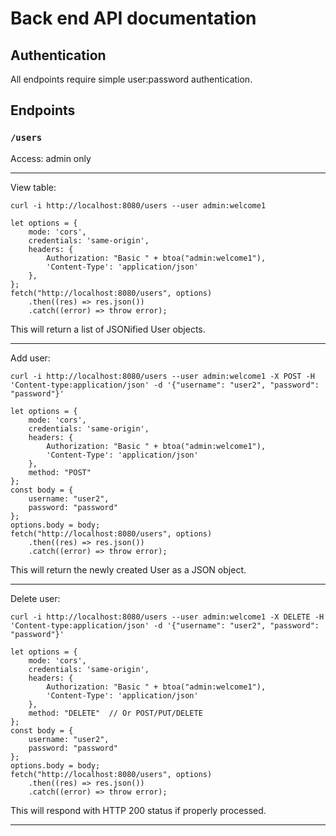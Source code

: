 # Back end API documentation

## Authentication

All endpoints require simple user:password authentication.

## Endpoints

### `/users`

Access: admin only

---

View table:
```
curl -i http://localhost:8080/users --user admin:welcome1
```

```
let options = {
    mode: 'cors',
    credentials: 'same-origin',
    headers: {
        Authorization: "Basic " + btoa("admin:welcome1"),
        'Content-Type': 'application/json'
    },
};
fetch("http://localhost:8080/users", options)
    .then((res) => res.json())
    .catch((error) => throw error);
```


This will return a list of JSONified User objects.

---

Add user:
```
curl -i http://localhost:8080/users --user admin:welcome1 -X POST -H 'Content-type:application/json' -d '{"username": "user2", "password": "password"}'
```

```
let options = {
    mode: 'cors',
    credentials: 'same-origin',
    headers: {
        Authorization: "Basic " + btoa("admin:welcome1"),
        'Content-Type': 'application/json'
    },
    method: "POST"
};
const body = {
    username: "user2",
    password: "password"
};
options.body = body;
fetch("http://localhost:8080/users", options)
    .then((res) => res.json())
    .catch((error) => throw error);
```

This will return the newly created User as a JSON object.

---

Delete user:
```
curl -i http://localhost:8080/users --user admin:welcome1 -X DELETE -H 'Content-type:application/json' -d '{"username": "user2", "password": "password"}'
```

```
let options = {
    mode: 'cors',
    credentials: 'same-origin',
    headers: {
        Authorization: "Basic " + btoa("admin:welcome1"),
        'Content-Type': 'application/json'
    },
    method: "DELETE"  // Or POST/PUT/DELETE
};
const body = {
    username: "user2",
    password: "password"
};
options.body = body;
fetch("http://localhost:8080/users", options)
    .then((res) => res.json())
    .catch((error) => throw error);
```

This will respond with HTTP 200 status if properly processed.

---
